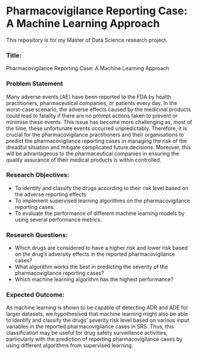 # Pharmacovigilance Reporting Case: A Machine Learning Approach

This repository is for my Master of Data Science research project.


### Title: 

Pharmacovigilance Reporting Case: A Machine Learning Approach

### Problem Statement

Many adverse events (AE) have been reported to the FDA by health practitioners, pharmaceutical companies, or patients every day. In the worst-case scenario, the adverse effects caused by the medicinal products could lead to fatality if there are no prompt actions taken to prevent or minimise these events. This issue has become more challenging as, most of the time, these unfortunate events occurred unpredictably. Therefore, it is crucial for the pharmacovigilance practitioners and their organisations to predict the pharmacovigilance reporting cases in managing the risk of the dreadful situation and mitigate complicated future decisions. Moreover, this will be advantageous to the pharmaceutical companies in ensuring the quality assurance of their medical products is within controlled.

### Research Objectives:

+ To identify and classify the drugs according to their risk level based on the adverse reporting effects
+ To implement supervised learning algorithms on the pharmacovigilance reporting cases.
+ To evaluate the performance of different machine learning models by using several performance metrics.

### Research Questions:

+ Which drugs are considered to have a higher risk and lower risk based on the drug’s adversity effects in the reported pharmacovigilance cases?
+ What algorithm works the best in predicting the severity of the pharmacovigilance reporting cases?
+ Which machine learning algorithm has the highest performance?

### Expected Outcome:

As machine learning is shown to be capable of detecting ADR and ADE for larger datasets, we hypothesised that machine learning might also be able to identify and classify the drugs’ severity risk level based on various input variables in the reported pharmacovigilance cases in SRS. Thus, this classification may be useful for drug safety surveillance activities, particularly with the prediction of reporting pharmacovigilance cases by using different algorithms from supervised learning.
